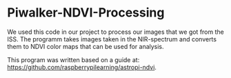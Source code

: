 # Piwalker-NDVI-Processing

We used this code in our project to process our images that we got from the ISS. The programm takes images taken in the NIR-spectrum and converts them to NDVI color maps that can be used for analysis.

This program was written based on a guide at: https://github.com/raspberrypilearning/astropi-ndvi.
